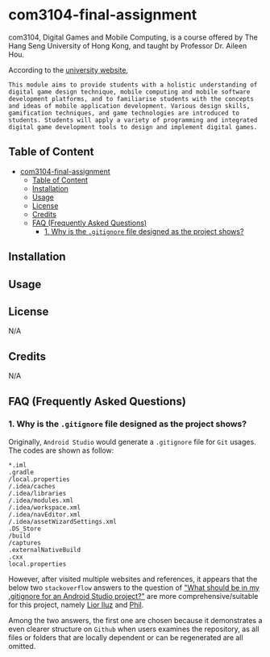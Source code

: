 # com3104-final-assignment

com3104, Digital Games and Mobile Computing, is a course offered by The Hang Seng University of Hong Kong, and taught by Professor Dr. Aileen Hou. 

According to the [university website](https://www.hsu.edu.hk/en/academic-programmes/undergraduate/ahcc/academic-structure/?shortname=COM3104&cid=2100),

`
This module aims to provide students with a holistic understanding of digital game design technique, mobile computing and mobile software development platforms, and to familiarise students with the concepts and ideas of mobile application development. Various design skills, gamification techniques, and game technologies are introduced to students. Students will apply a variety of programming and integrated digital game development tools to design and implement digital games.
`

## Table of Content
- [com3104-final-assignment](#com3104-final-assignment)
  - [Table of Content](#table-of-content)
  - [Installation](#installation)
  - [Usage](#usage)
  - [License](#license)
  - [Credits](#credits)
  - [FAQ (Frequently Asked Questions)](#faq-frequently-asked-questions)
    - [1. Why is the `.gitignore` file designed as the project shows?](#1-why-is-the-gitignore-file-designed-as-the-project-shows)


## Installation

## Usage

## License

N/A

## Credits

N/A

## FAQ (Frequently Asked Questions)

### 1. Why is the `.gitignore` file designed as the project shows?

Originally, `Android Studio` would generate a `.gitignore` file for `Git` usages. The codes are shown as follow:

```
*.iml
.gradle
/local.properties
/.idea/caches
/.idea/libraries
/.idea/modules.xml
/.idea/workspace.xml
/.idea/navEditor.xml
/.idea/assetWizardSettings.xml
.DS_Store
/build
/captures
.externalNativeBuild
.cxx
local.properties
```

However, after visited multiple websites and references, it appears that the below two `stackoverflow` answers to the question of ["What should be in my .gitignore for an Android Studio project?"](https://stackoverflow.com/q/16736856/14499516) are more comprehensive/suitable for this project, namely [Lior lluz](https://stackoverflow.com/a/17803964/14499516) and [Phil](https://stackoverflow.com/a/21049338/14499516). 

Among the two answers, the first one are chosen because it demonstrates a even clearer structure on `Github` when users examines the repository, as all files or folders that are locally dependent or can be regenerated are all omitted.